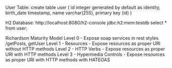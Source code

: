 


User Table:
create table user (
	id integer generated by default as identity, 
	birth_date timestamp, 
	name varchar(255), 
	primary key (id)
)

H2 Database:
http://localhost:8080/h2-console
jdbc:h2:mem:testdb
select * from user;


Richardson Maturity Model
Level 0 - Expose soap services in rest styles /getPosts, getUser 
Level 1 - Resources - Expose resources as proper URI without HTTP methods
Level 2 - HTTP Verbs - Expose resources as proper URI with HTTP methods
Level 3 - Hypermedia Controls - Expose resources as proper URI with HTTP methods with HATEOAS
